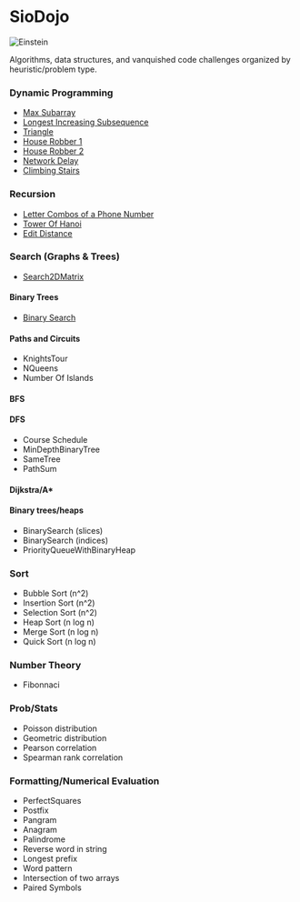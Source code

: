 # SioDojo

![Einstein](https://cloud.githubusercontent.com/assets/19956669/22234758/84d5faae-e1af-11e6-8b9e-d5c65cc213b9.png)

Algorithms, data structures, and vanquished code challenges organized by heuristic/problem type.

### Dynamic Programming

* [Max Subarray](https://github.com/SioKCronin/sio_dojo/tree/master/leetcode/max_subarray)
* [Longest Increasing Subsequence](https://github.com/SioKCronin/sio_dojo/tree/master/leetcode/longest_increasing_subsequence)
* [Triangle](https://github.com/SioKCronin/sio_dojo/tree/master/leetcode/triangle)
* [House Robber 1](https://github.com/SioKCronin/sio_dojo/blob/master/leetcode/house_robber/house_robber1.py) 
* [House Robber 2](https://github.com/SioKCronin/sio_dojo/blob/master/leetcode/house_robber/house_robber2.py)
* [Network Delay](https://github.com/SioKCronin/sio_dojo/blob/master/leetcode/network_delay/network_delay.py)
* [Climbing Stairs](https://github.com/SioKCronin/sio_dojo/blob/master/leetcode/climbing_stairs/climbing_stairs.py)

### Recursion

* [Letter Combos of a Phone Number](https://github.com/SioKCronin/sio_dojo/tree/master/leetcode/letter_combos_phone)
* [Tower Of Hanoi](https://github.com/SioKCronin/sio_dojo/blob/master/leetcode/tower_of_hanoi/tower_of_hanoi.py)
* [Edit Distance](https://github.com/SioKCronin/sio_dojo/blob/master/leetcode/edit_distance/edit_distance.py)

### Search (Graphs & Trees)

* [Search2DMatrix](https://github.com/SioKCronin/sio_dojo/blob/master/leetcode/search_2D_matrix/search_2d_matrix.py)

#### Binary Trees

* [Binary Search](https://github.com/SioKCronin/sio_dojo/blob/master/leetcode/binary_search/binary_search.py)

#### Paths and Circuits

* KnightsTour
* NQueens
* Number Of Islands

#### BFS

#### DFS

* Course Schedule
* MinDepthBinaryTree 
* SameTree
* PathSum

#### Dijkstra/A*

#### Binary trees/heaps

* BinarySearch (slices)
* BinarySearch (indices)
* PriorityQueueWithBinaryHeap

### Sort

* Bubble Sort (n^2)
* Insertion Sort (n^2)
* Selection Sort (n^2)
* Heap Sort (n log n)
* Merge Sort (n log n)
* Quick Sort (n log n)

### Number Theory

* Fibonnaci

### Prob/Stats

* Poisson distribution
* Geometric distribution
* Pearson correlation
* Spearman rank correlation

### Formatting/Numerical Evaluation

* PerfectSquares
* Postfix
* Pangram
* Anagram
* Palindrome
* Reverse word in string
* Longest prefix
* Word pattern
* Intersection of two arrays
* Paired Symbols
